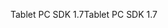 <span data-ttu-id="76cf8-101">Tablet PC SDK 1.7</span><span class="sxs-lookup"><span data-stu-id="76cf8-101">Tablet PC SDK 1.7</span></span>
